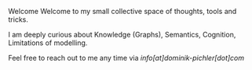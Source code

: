 Welcome Welcome to my small collective space of thoughts, tools and tricks. 

I am deeply curious about Knowledge (Graphs), Semantics, Cognition, Limitations of modelling.

Feel free to reach out to me any time via *info[at]dominik-pichler[dot]com*

